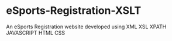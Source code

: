 # eSports-Registration-XSLT
An eSports Registration website developed using XML XSL XPATH JAVASCRIPT HTML CSS
